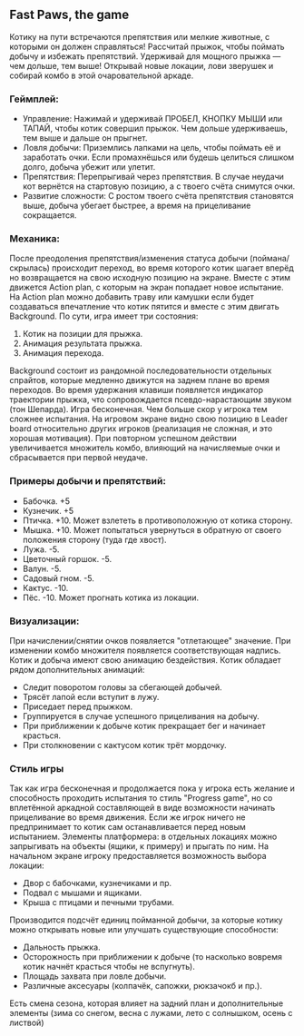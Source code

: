 ## Fast Paws, the game
Котику на пути встречаются препятствия или мелкие животные, с которыми он должен справляться! Рассчитай прыжок, чтобы поймать добычу и избежать препятствий. Удерживай для мощного прыжка — чем дольше, тем выше! Открывай новые локации, лови зверушек и собирай комбо в этой очаровательной аркаде.

###	Геймплей:
- Управление: Нажимай и удерживай ПРОБЕЛ, КНОПКУ МЫШИ или ТАПАЙ, чтобы котик совершил прыжок. Чем дольше удерживаешь, тем выше и дальше он прыгнет.
- Ловля добычи: Приземлись лапками на цель, чтобы поймать её и заработать очки. Если промахнёшься или будешь целиться слишком долго, добыча убежит или улетит.
- Препятствия: Перепрыгивай через препятствия. В случае неудачи кот вернётся на стартовую позицию, а с твоего счёта снимутся очки.
- Развитие сложности: С ростом твоего счёта препятствия становятся выше, добыча убегает быстрее, а время на прицеливание сокращается.

###	Механика:

После преодоления препятствия/изменения статуса добычи (поймана/скрылась) происходит переход, во время которого котик шагает вперёд но возвращается на свою исходную позицию на экране. Вместе с этим движется Action plan, с которым на экран попадает новое испытание. На Action plan можно добавить траву или камушки если будет создаваться впечатление что котик пятится и вместе с этим двигать Background.
По сути, игра имеет три состояния:

1. Котик на позиции для прыжка.
2. Анимация результата прыжка.
3. Анимация перехода.

Background состоит из рандомной последовательности отдельных спрайтов, которые медленно движутся на заднем плане во время переходов.
Во время удержания клавиши появляется индикатор траектории прыжка, что сопровождается псевдо-нарастающим звуком (тон Шепарда).
Игра бесконечная. Чем больше скор у игрока тем сложнее испытания. На игровом экране видно свою позицию в Leader board относительно других игроков (реализация не сложная, и это хорошая мотивация).
При повторном успешном действии увеличивается множитель комбо, влияющий на начисляемые очки и сбрасывается при первой неудаче.

###	Примеры добычи и препятствий:

- Бабочка. +5
- Кузнечик. +5
- Птичка. +10. Может взлететь в противоположную от котика сторону.
- Мышка. +10. Может попытаться увернуться в обратную от своего положения сторону (туда где хвост).
- Лужа. -5.
- Цветочный горшок. -5.
- Валун. -5.
- Садовый гном. -5.
- Кактус. -10.
- Пёс. -10. Может прогнать котика из локации.

###	Визуализации:

При начислении/снятии очков появляется "отлетающее" значение.
При изменении комбо множителя появляется соответствующая надпись.
Котик и добыча имеют свою анимацию бездействия.
Котик обладает рядом дополнительных анимаций:
- Следит поворотом головы за сбегающей добычей.
- Трясёт лапой если вступит в лужу.
- Приседает перед прыжком.
- Группируется в случае успешного прицеливания на добычу.
- При приближении к добыче котик прекращает бег и начинает красться.
- При столкновении с кактусом котик трёт мордочку.

### Стиль игры

Так как игра бесконечная и продолжается пока у игрока есть желание и способность проходить испытания то стиль "Progress game", но со вплетённой аркадной составляющей в виде возможности начинать прицеливание во время движения. Если же игрок ничего не предпринимает то котик сам останавливается перед новым испытанием.
Элементы платформера: в отдельных локациях можно запрыгивать на объекты (ящики, к примеру) и прыгать по ним.
На начальном экране игроку предоставляется возможность выбора локации:
- Двор с бабочками, кузнечиками и пр.
- Подвал с мышами и ящиками.
- Крыша с птицами и печными трубами.

Производится подсчёт единиц пойманной добычи, за которые котику можно открывать новые или улучшать существующие способности:
- Дальность прыжка.
- Осторожность при приближении к добыче (то насколько вовремя котик начнёт красться чтобы не вспугнуть).
- Площадь захвата при ловле добычи.
- Различные аксесуары (колпачёк, сапожки, рюкзачокб и пр.).

Есть смена сезона, которая влияет на задний план и дополнительные элементы (зима со снегом, весна с лужами, лето с солнышком, осень с листвой)
